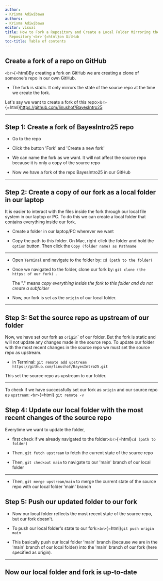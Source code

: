 ```yaml
---
author:
- Krisma Adiwibawa
authors:
- Krisma Adiwibawa
editor: visual
title: How to Fork a Repository and Create a Local Folder Mirroring the
  Repository`<br>`{=html}on GitHub
toc-title: Table of contents
---
```


## Create a fork of a repo on GitHub

`<br>`{=html}By creating a fork on GitHub we are creating a clone of
someone's repo in our own GitHub.

-   The fork is *static*. It only mirrors the state of the source repo
    at the time we create the fork.

Let's say we want to create a fork of this
repo:`<br>`{=html}<https://github.com/linushof/BayesIntro25>

------------------------------------------------------------------------

## Step 1: Create a fork of BayesIntro25 repo

-   Go to the repo

-   Click the button 'Fork' and 'Create a new fork'

-   We can name the fork as we want. It will not affect the source repo
    because it is only a copy of the source repo

-   Now we have a fork of the repo BayesIntro25 in our GitHub

------------------------------------------------------------------------

## Step 2: Create a copy of our fork as a local folder in our laptop

It is easier to interact with the files inside the fork through our
local file system in our laptop or PC. To do this we can create a local
folder that contains everything inside our fork.

-   Create a folder in our laptop/PC wherever we want

-   Copy the path to this folder. On Mac, right-click the folder and
    hold the `option` button. Then click the
    `Copy (folder name) as Pathname`

------------------------------------------------------------------------

-   Open `Terminal` and navigate to the folder by:
    `cd (path to the folder)`

-   Once we navigated to the folder, clone our fork by:
    `git clone (the https: of our fork) .`

    The "." means *copy everything inside the fork to this folder and do
    not create a subfolder*

-   Now, our fork is set as the `origin` of our local folder.

------------------------------------------------------------------------

## Step 3: Set the source repo as upstream of our folder

Now, we have set our fork as `origin`\` of our folder. But the fork is
static and will not update any changes made in the source repo. To
update our folder with the most recent changes in the source repo we
must set the source repo as upstream.

-   in Terminal:
    `git remote add upstream https://github.com/linushof/BayesIntro25.git`

This set the source repo as upstream to our folder.

------------------------------------------------------------------------

To check if we have successfully set our fork as `origin` and our source
repo as `upstream`: `<br>`{=html} `git remote -v`

## Step 4: Update our local folder with the most recent changes of the source repo

Everytime we want to update the folder,

-   first check if we already navigated to the
    folder:`<br>`{=html}`cd (path to folder)`

-   Then, `git fetch upstream` to fetch the current state of the source
    repo

-   Then, `git checkout main` to navigate to our 'main' branch of our
    local folder

------------------------------------------------------------------------

-   Then, `git merge upstream/main` to merge the current state of the
    source repo with our local folder 'main' branch

## Step 5: Push our updated folder to our fork

-   Now our local folder reflects the most recent state of the source
    repo, but our fork doesn't.

-   To push our local folder's state to our
    fork:`<br>`{=html}`git push origin main`

-   This basically push our local folder 'main' branch (because we are
    in the 'main' branch of our local folder) into the 'main' branch of
    our fork (here specified as origin).

------------------------------------------------------------------------

## Now our local folder and fork is up-to-date
